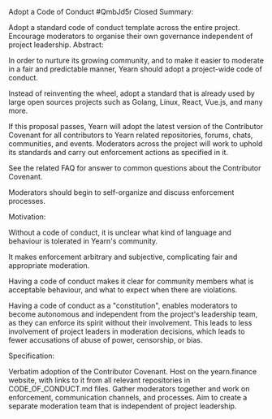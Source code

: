 Adopt a Code of Conduct #QmbJd5r
Closed
Summary:

Adopt a standard code of conduct template across the entire project.
Encourage moderators to organise their own governance independent of project leadership.
Abstract:

In order to nurture its growing community, and to make it easier to moderate in a fair and predictable manner, Yearn should adopt a project-wide code of conduct.

Instead of reinventing the wheel, adopt a standard that is already used by large open sources projects such as Golang, Linux, React, Vue.js, and many more.

If this proposal passes, Yearn will adopt the latest version of the Contributor Covenant for all contributors to Yearn related repositories, forums, chats, communities, and events. Moderators across the project will work to uphold its standards and carry out enforcement actions as specified in it.

See the related FAQ for answer to common questions about the Contributor Covenant.

Moderators should begin to self-organize and discuss enforcement processes.

Motivation:

Without a code of conduct, it is unclear what kind of language and behaviour is tolerated in Yearn's community.

It makes enforcement arbitrary and subjective, complicating fair and appropriate moderation.

Having a code of conduct makes it clear for community members what is acceptable behaviour, and what to expect when there are violations.

Having a code of conduct as a "constitution", enables moderators to become autonomous and independent from the project's leadership team, as they can enforce its spirit without their involvement. This leads to less involvement of project leaders in moderation decisions, which leads to fewer accusations of abuse of power, censorship, or bias.

Specification:

Verbatim adoption of the Contributor Covenant.
Host on the yearn.finance website, with links to it from all relevant repositories in CODE_OF_CONDUCT.md files.
Gather moderators together and work on enforcement, communication channels, and processes.
Aim to create a separate moderation team that is independent of project leadership.